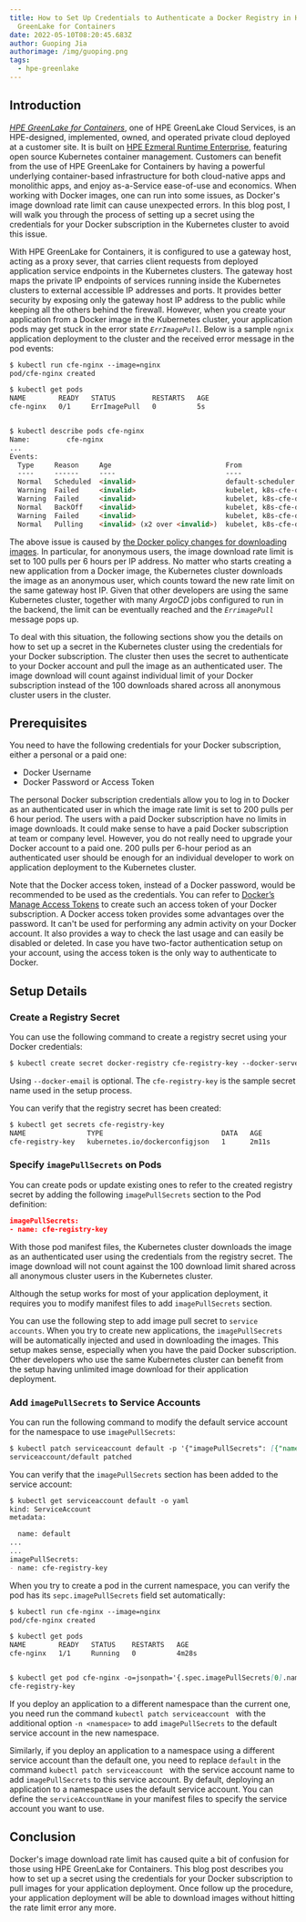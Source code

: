 ```yaml
---
title: How to Set Up Credentials to Authenticate a Docker Registry in HPE
  GreenLake for Containers
date: 2022-05-10T08:20:45.683Z
author: Guoping Jia
authorimage: /img/guoping.png
tags:
  - hpe-greenlake
---
```

## Introduction
[*HPE GreenLake for Containers*](https://www.hpe.com/us/en/greenlake/containers.html), one of HPE GreenLake Cloud Services, is an HPE-designed, implemented, owned, and operated private cloud deployed at a customer site. It is built on [HPE Ezmeral Runtime Enterprise](https://www.hpe.com/us/en/software/ezmeral-runtime.html), featuring  open source Kubernetes container management. Customers can benefit from the use of HPE GreenLake for Containers by having a powerful underlying container-based infrastructure for both cloud-native apps and monolithic apps, and enjoy as-a-Service ease-of-use and economics. When working with Docker images, one can run into some issues, as Docker's image download rate limit can cause unexpected errors. In this blog post, I will walk you through the process of setting up a secret using the credentials for your Docker subscription in the Kubernetes cluster to avoid this issue.

With HPE GreenLake for Containers, it is configured to use a gateway host, acting as a proxy sever, that carries client requests from deployed application service endpoints in the Kubernetes clusters. The gateway host maps the private IP endpoints of services running inside the Kubernetes clusters to external accessible IP addresses and ports. It provides better security by exposing only the gateway host IP address to the public while keeping all the others behind the firewall. However, when you create your application from a Docker image in the Kubernetes cluster, your application pods may get stuck in the error state *`ErrImagePull`*. Below is a sample `ngnix` application deployment to the cluster and the received error message in the pod events:

```markdown
$ kubectl run cfe-nginx --image=nginx
pod/cfe-nginx created

$ kubectl get pods
NAME        READY   STATUS         RESTARTS   AGE
cfe-nginx   0/1     ErrImagePull   0          5s


$ kubectl describe pods cfe-nginx 
Name:         cfe-nginx
...
Events:
  Type     Reason     Age                            From                                                             Message
  ----     ------     ----                           ----                                                             -------
  Normal   Scheduled  <invalid>                      default-scheduler                                                Successfully assigned cfe-demo-cluster/cfe-nginx to k8s-cfe-demo-cluster-worker-67f75-24jmj.glhc-hpe.local
  Warning  Failed     <invalid>                      kubelet, k8s-cfe-demo-cluster-worker-67f75-24jmj.glhc-hpe.local  Failed to pull image "nginx": rpc error: code = Unknown desc = failed to pull and unpack image "docker.io/library/nginx:latest": failed to copy: httpReadSeeker: failed open: unexpected status code https://registry-1.docker.io/v2/library/nginx/manifests/sha256:19da26bd6ef0468ac8ef5c03f01ce1569a4dbfb82d4d7b7ffbd7aed16ad3eb46: 429 Too Many Requests - Server message: toomanyrequests: You have reached your pull rate limit. You may increase the limit by authenticating and upgrading: https://www.docker.com/increase-rate-limit
  Warning  Failed     <invalid>                      kubelet, k8s-cfe-demo-cluster-worker-67f75-24jmj.glhc-hpe.local  Error: ErrImagePull
  Normal   BackOff    <invalid>                      kubelet, k8s-cfe-demo-cluster-worker-67f75-24jmj.glhc-hpe.local  Back-off pulling image "nginx"
  Warning  Failed     <invalid>                      kubelet, k8s-cfe-demo-cluster-worker-67f75-24jmj.glhc-hpe.local  Error: ImagePullBackOff
  Normal   Pulling    <invalid> (x2 over <invalid>)  kubelet, k8s-cfe-demo-cluster-worker-67f75-24jmj.glhc-hpe.local  Pulling image "nginx"
```
The above issue is caused by [the Docker policy changes for downloading images](https://docs.docker.com/docker-hub/download-rate-limit/). In particular, for anonymous users, the image download rate limit is set to 100 pulls per 6 hours per IP address. No matter who starts creating a new application from a Docker image, the Kubernetes cluster downloads the image as an anonymous user, which counts toward the new rate limit on the same gateway host IP. Given that other developers are using the same Kubernetes cluster, together with many *ArgoCD* jobs configured to run in the backend, the limit can be eventually reached and the *`ErrimagePull`* message pops up.



To deal with this situation, the following sections show you the details on how to set up a secret in the Kubernetes cluster using the credentials for your Docker subscription. The cluster then uses the secret to authenticate to your Docker account and pull the image as an authenticated user. The image download will count against individual limit of your Docker subscription instead of the 100 downloads shared across all anonymous cluster users in the cluster.

## Prerequisites

You need to have the following credentials for your Docker subscription, either a personal or a paid one: 

-	Docker Username
-	Docker Password or Access Token

The personal Docker subscription credentials allow you to log in to Docker as an authenticated user in which the image rate limit is set to 200 pulls per 6 hour period. The users with a paid Docker subscription have no limits in image downloads. It could make sense to have a paid Docker subscription at team or company level. However, you do not really need to upgrade your Docker account to a paid one. 200 pulls per 6-hour period as an authenticated user should be enough for an individual developer to work on application deployment to the Kubernetes cluster.

Note that the Docker access token, instead of a Docker password, would be recommended to be used as the credentials. You can refer to [Docker’s Manage Access Tokens](https://docs.docker.com/docker-hub/access-tokens/) to create such an access token of your Docker subscription. A Docker access token provides some advantages over the password. It can't be used for performing any admin activity on your Docker account. It also provides a way to check the last usage and can easily be disabled or deleted. In case you have two-factor authentication setup on your account, using the access token is the only way to authenticate to Docker.






## Setup Details

### Create a Registry Secret 
You can use the following command to create a registry secret using your Docker credentials:

```markdown
$ kubectl create secret docker-registry cfe-registry-key --docker-server=https://index.docker.io/v1/ --docker-username=<username> --docker-password=<password> --docker-email=<email>
```
Using `--docker-email` is optional. The `cfe-registry-key` is the sample secret name used in the setup process.

You can verify that the registry secret has been created:

```markdown
$ kubectl get secrets cfe-registry-key 
NAME               TYPE                             DATA   AGE
cfe-registry-key   kubernetes.io/dockerconfigjson   1      2m11s
```

### Specify `imagePullSecrets` on Pods
You can create pods or update existing ones to refer to the created registry secret by adding the following `imagePullSecrets` section to the Pod definition:

```json
imagePullSecrets:
- name: cfe-registry-key
```

With those pod manifest files, the Kubernetes cluster downloads the image as an authenticated user using the credentials from the registry secret. The image download will not count against the 100 download limit shared across all anonymous cluster users in the Kubernetes cluster. 

Although the setup works for most of your application deployment, it requires you to modify manifest files to add `imagePullSecrets` section. 

You can use the following step to add image pull secret to `service accounts`. When you try to create new applications, the `imagePullSecrets` will be automatically injected and used in downloading the images. This setup makes sense, especially when you have the paid Docker subscription. Other developers who use the same Kubernetes cluster can benefit from the setup having unlimited image download for their application deployment.




### Add `imagePullSecrets` to Service Accounts
You can run the following command to modify the default service account for the namespace to use `imagePullSecrets`:

```markdown
$ kubectl patch serviceaccount default -p '{"imagePullSecrets": [{"name": "cfe-registry-key"}]}'
serviceaccount/default patched
```
You can verify that the `imagePullSecrets` section has been added to the service account:

```markdown
$ kubectl get serviceaccount default -o yaml
kind: ServiceAccount
metadata:

  name: default
...
...
imagePullSecrets:
- name: cfe-registry-key
```
When you try to create a pod in the current namespace, you can verify the pod has its `sepc.imagePullSecrets` field set automatically:

```markdown
$ kubectl run cfe-nginx --image=nginx 
pod/cfe-nginx created

$ kubectl get pods
NAME        READY   STATUS    RESTARTS   AGE
cfe-nginx   1/1     Running   0          4m28s


$ kubectl get pod cfe-nginx -o=jsonpath='{.spec.imagePullSecrets[0].name}{"\n"}'
cfe-registry-key
```
If you deploy an application to a different namespace than the current one, you need run the command `kubectl patch serviceaccount` with the additional option `-n <namespace>` to add `imagePullSecrets` to the default service account in the new namespace. 

Similarly, if you deploy an application to a namespace using a different service account than the default one, you need to replace `default` in the command `kubectl patch serviceaccount`  with the service account name to add `imagePullSecrets` to this service account. By default, deploying an application to a namespace uses the default service account. You can define the `serviceAccountName` in your manifest files to specify the service account you want to use.

## Conclusion
Docker's image download rate limit has caused quite a bit of confusion for those using HPE GreenLake for Containers. This blog post describes you how to set up a secret using the credentials for your Docker subscription to pull images for your application deployment. Once follow up the procedure, your application deployment will be able to download images without hitting the rate limit error any more.
